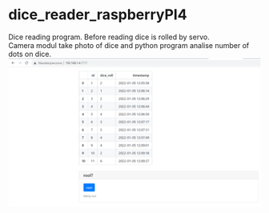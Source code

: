 # dice_reader_raspberryPI4
Dice reading program. Before reading dice is rolled by servo. <br />Camera modul take photo of dice and python program analise number of dots on dice.<br />
![](https://github.com/matwys/dice_reader_raspberryPI4/blob/main/prtSc.png)
